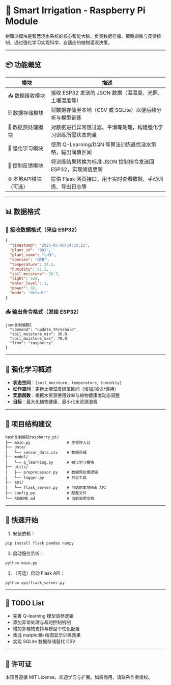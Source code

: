 # 🌿 Smart Irrigation - Raspberry Pi Module

树莓派模块是智慧浇水系统的核心智能大脑，负责数据存储、策略训练与反馈控制，通过强化学习实现科学、自适应的植物灌溉决策。

---

## 📦 功能概览

| 模块                  | 描述                                                         |
| --------------------- | ------------------------------------------------------------ |
| 📥 数据接收模块        | 接收 ESP32 发送的 JSON 数据（温湿度、光照、土壤湿度等）      |
| 🗄 数据存储模块        | 将数据存储至本地（CSV 或 SQLite）以便后续分析与模型训练      |
| 🧹 数据预处理模块      | 对数据进行异常值过滤、平滑等处理，构建强化学习训练所需状态向量 |
| 🤖 强化学习模块        | 使用 Q-Learning/DQN 等算法训练最优浇水策略，输出阈值区间     |
| 🔁 控制反馈模块        | 将训练结果转换为标准 JSON 控制指令发送回 ESP32，实现阈值更新 |
| 🌐 本地API模块（可选） | 提供 Flask 网页接口，用于实时查看数据、手动训练、导出日志等  |

---

## 📊 数据格式

### 📨 接收数据格式（来自 ESP32）

```json
{
  "timestamp": "2025-05-06T14:32:12",
  "plant_id": "001",
  "plant_name": "小绿",
  "species": "绿萝",
  "temperature": 24.5,
  "humidity": 61.2,
  "soil_moisture": 38.7,
  "light": 524,
  "water_level": 1,
  "power": 82,
  "mode": "default"
}
```

### 📤 输出命令格式（发给 ESP32）

```
json复制编辑{
  "command": "update_threshold",
  "soil_moisture_min": 36.0,
  "soil_moisture_max": 70.0,
  "from": "raspberry"
}
```

------

## 🧠 强化学习概述

- **状态空间**：`[soil_moisture, temperature, humidity]`
- **动作空间**：更新土壤湿度阈值区间（增加/减少/保持）
- **奖励函数**：根据水资源使用效率与植物健康度动态调整
- **目标**：最大化植物健康、最小化水资源浪费

------

## 📁 项目结构建议

```
bash复制编辑raspberry_pi/
├── main.py                # 主程序入口
├── data/
│   └── sensor_data.csv    # 数据存储
├── model/
│   └── q_learning.py      # 强化学习模块
├── utils/
│   ├── preprocessor.py    # 数据预处理逻辑
│   └── logger.py          # 日志工具
├── api/
│   └── flask_server.py    # 可选的本地Web API
├── config.py              # 配置文件
└── README.md              # 当前说明文档
```

------

## 🚀 快速开始

1. 安装依赖：

```
pip install flask pandas numpy
```

1. 启动服务监听：

```
python main.py
```

1. （可选）启动 Flask API：

```
python api/flask_server.py
```

------

## 🔧 TODO List

-  完善 Q-learning 模型调参逻辑
-  添加异常处理与超时控制机制
-  增加多植物支持与模型个性化配置
-  集成 matplotlib 绘图显示训练效果
-  实现 SQLite 数据存储替代 CSV

------

## 📜 许可证

本项目遵循 MIT License，欢迎学习与扩展。如需商用，请联系作者授权。